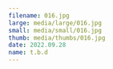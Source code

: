 ```yaml
---
filename: 016.jpg
large: media/large/016.jpg
small: media/small/016.jpg
thumb: media/thumbs/016.jpg
date: 2022.09.28
name: t.b.d
---
```

